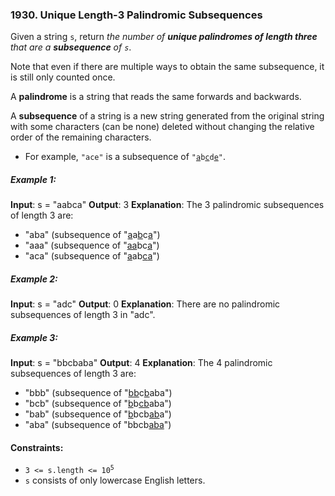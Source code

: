 ### 1930. Unique Length-3 Palindromic Subsequences

Given a string `s`, return _the number of **unique palindromes of length three** that are a **subsequence** of `s`_.

Note that even if there are multiple ways to obtain the same subsequence, it is still only counted once.

A **palindrome** is a string that reads the same forwards and backwards.

A **subsequence** of a string is a new string generated from the original string with some characters (can be none) deleted without changing the relative order of the remaining characters.

-   For example, `"ace"` is a subsequence of <code>"<ins>a</ins>b<ins>c</ins>d<ins>e</ins>"</code>.

##### Example 1:

**Input**: s = "aabca"
**Output**: 3
**Explanation**: The 3 palindromic subsequences of length 3 are:

-   "aba" (subsequence of "<ins>a</ins>a<ins>b</ins>c<ins>a</ins>")
-   "aaa" (subsequence of "<ins>aa</ins>bc<ins>a</ins>")
-   "aca" (subsequence of "<ins>a</ins>ab<ins>c</ins><ins>a</ins>")

##### Example 2:

**Input**: s = "adc"
**Output**: 0
**Explanation**: There are no palindromic subsequences of length 3 in "adc".

##### Example 3:

**Input**: s = "bbcbaba"
**Output**: 4
**Explanation**: The 4 palindromic subsequences of length 3 are:

-   "bbb" (subsequence of "<ins>bb</ins>c<ins>b</ins>aba")
-   "bcb" (subsequence of "<ins>b</ins>b<ins>cb</ins>aba")
-   "bab" (subsequence of "<ins>b</ins>bcb<ins>ab</ins>a")
-   "aba" (subsequence of "bbcb<ins>aba</ins>")

#### Constraints:

-   <code>3 <= s.length <= 10<sup>5</sup></code>
-   `s` consists of only lowercase English letters.
